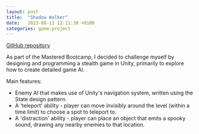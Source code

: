 ```yaml
---
layout: post
title:  "Shadow Walker"
date:   2023-08-11 12:11:30 +0100
categories: game-project
---
```


[GitHub repository](https://github.com/chantalsantos7/stealth-game-repo/tree/main)

As part of the Mastered Bootcamp, I decided to challenge myself by designing and programming a stealth game in Unity, primarily to explore how to create detailed game AI.


Main features:
- Enemy AI that makes use of Unity's navigation system, written using the State design pattern.
- A 'teleport' ability - player can move invisibly around the level (within a time limit) to choose a spot to teleport to.
- A 'distraction' ability - player can place an object that emits a spooky sound, drawing any nearby enemies to that location.




